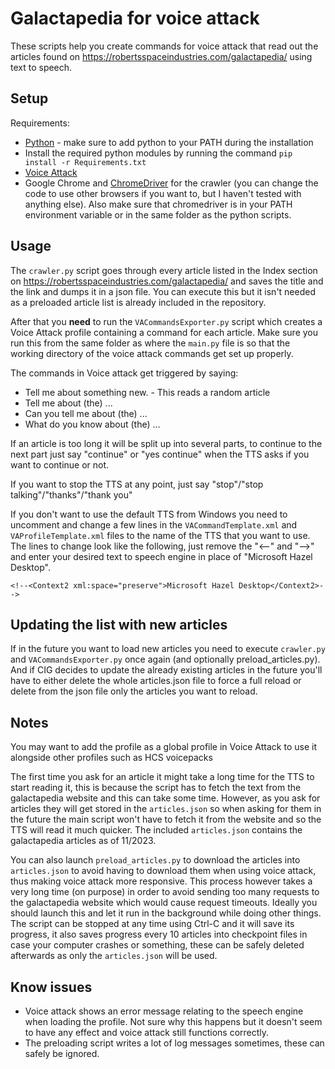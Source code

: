 
# Galactapedia for voice attack

These scripts help you create commands for voice attack that read out the articles found on https://robertsspaceindustries.com/galactapedia/ using text to speech.

## Setup
Requirements:

* [Python](https://www.python.org) - make sure to add python to your PATH during the installation
* Install the required python modules by running the command `pip install -r Requirements.txt`
* [Voice Attack](https://voiceattack.com/)
* Google Chrome and [ChromeDriver](https://chromedriver.chromium.org/downloads/version-selection) for the crawler (you can change the code to use other browsers if you want to, but I haven't tested with anything else). Also make sure that chromedriver is in your PATH environment variable or in the same folder as the python scripts.

## Usage


The `crawler.py` script goes through every article listed in the Index section on https://robertsspaceindustries.com/galactapedia/ and saves the title and the link and dumps it in a json file. You can execute this but it isn't needed as a preloaded article list is already included in the repository.

After that you **need** to run the `VACommandsExporter.py` script which creates a Voice Attack profile containing a command for each article. Make sure you run this from the same folder as where the `main.py` file is so that the working directory of the voice attack commands get set up properly.


The commands in Voice attack get triggered by saying:
* Tell me about something new. - This reads a random article
* Tell me about (the) ...
* Can you tell me about (the) ...
* What do you know about (the) ...

If an article is too long it will be split up into several parts, to continue to the next part just say "continue" or "yes continue" when the TTS asks if you want to continue or not.

If you want to stop the TTS at any point, just say "stop"/"stop talking"/"thanks"/"thank you"

If you don't want to use the default TTS from Windows you need to uncomment and change a few lines in the `VACommandTemplate.xml` and `VAProfileTemplate.xml` files to the name of the TTS that you want to use. The lines to change look like the following, just remove the "<--" and "-->" and enter your desired text to speech engine in place of "Microsoft Hazel Desktop".
```
<!--<Context2 xml:space="preserve">Microsoft Hazel Desktop</Context2>-->
```



## Updating the list with new articles

If in the future you want to load new articles you need to execute `crawler.py` and `VACommandsExporter.py` once again (and optionally preload\_articles.py). And if CIG decides to update the already existing articles in the future you'll have to either delete the whole articles.json file to force a full reload or delete from the json file only the articles you want to reload.

## Notes
You may want to add the profile as a global profile in Voice Attack to use it alongside other profiles such as HCS voicepacks

The first time you ask for an article it might take a long time for the TTS to start reading it, this is because the script has to fetch the text from the galactapedia website and this can take some time. However, as you ask for articles they will get stored in the `articles.json` so when asking for them in the future the main script won't have to fetch it from the website and so the TTS will read it much quicker. The included `articles.json` contains the galactapedia articles as of 11/2023.

You can also launch `preload_articles.py` to download the articles into `articles.json` to avoid having to download them when using voice attack, thus making voice attack more responsive. This process however takes a very long time (on purpose) in order to avoid sending too many requests to the galactapedia website which would cause request timeouts. Ideally you should launch this and let it run in the background while doing other things. The script can be stopped at any time using Ctrl-C and it will save its progress, it also saves progress every 10 articles into checkpoint files in case your computer crashes or something, these can be safely deleted afterwards as only the `articles.json` will be used.

## Know issues
* Voice attack shows an error message relating to the speech engine when loading the profile. Not sure why this happens but it doesn't seem to have any effect and voice attack still functions correctly.
* The preloading script writes a lot of log messages sometimes, these can safely be ignored.

